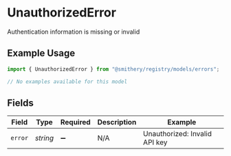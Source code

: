 # UnauthorizedError

Authentication information is missing or invalid

## Example Usage

```typescript
import { UnauthorizedError } from "@smithery/registry/models/errors";

// No examples available for this model
```

## Fields

| Field                         | Type                          | Required                      | Description                   | Example                       |
| ----------------------------- | ----------------------------- | ----------------------------- | ----------------------------- | ----------------------------- |
| `error`                       | *string*                      | :heavy_minus_sign:            | N/A                           | Unauthorized: Invalid API key |